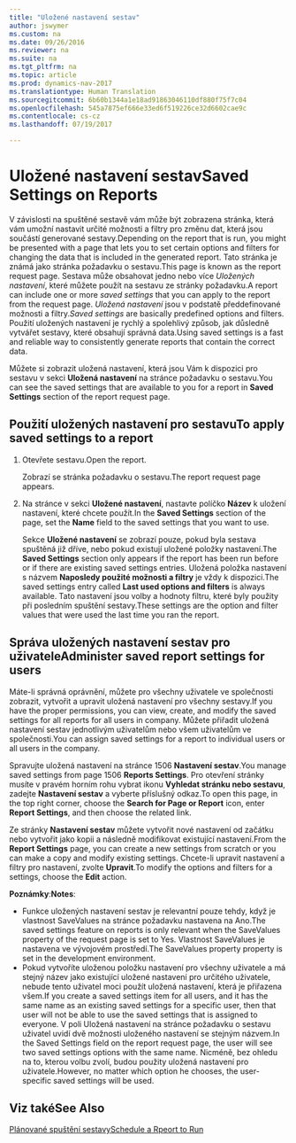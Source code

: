```yaml
---
title: "Uložené nastavení sestav"
author: jswymer
ms.custom: na
ms.date: 09/26/2016
ms.reviewer: na
ms.suite: na
ms.tgt_pltfrm: na
ms.topic: article
ms.prod: dynamics-nav-2017
ms.translationtype: Human Translation
ms.sourcegitcommit: 6b60b1344a1e18ad91863046110df880f75f7c04
ms.openlocfilehash: 545a7875ef666e33ed6f519226ce32d6602cae9c
ms.contentlocale: cs-cz
ms.lasthandoff: 07/19/2017

---
```

# <a name="saved-settings-on-reports"></a><span data-ttu-id="74325-102">Uložené nastavení sestav</span><span class="sxs-lookup"><span data-stu-id="74325-102">Saved Settings on Reports</span></span>
<span data-ttu-id="74325-103">V závislosti na spuštěné sestavě vám může být zobrazena stránka, která vám umožní nastavit určité možnosti a filtry pro změnu dat, která jsou součástí generované sestavy.</span><span class="sxs-lookup"><span data-stu-id="74325-103">Depending on the report that is run, you might be presented with a page that lets you to set certain options and filters for changing the data that is included in the generated report.</span></span> <span data-ttu-id="74325-104">Tato stránka je známá jako stránka požadavku o sestavu.</span><span class="sxs-lookup"><span data-stu-id="74325-104">This page is known as the report request page.</span></span> <span data-ttu-id="74325-105">Sestava může obsahovat jedno nebo více *Uložených nastavení*, které můžete použít na sestavu ze stránky požadavku.</span><span class="sxs-lookup"><span data-stu-id="74325-105">A report can include one or more *saved settings* that you can apply to the report from the request page.</span></span> <span data-ttu-id="74325-106">*Uložená nastavení* jsou  v podstatě předdefinované možnosti a filtry.</span><span class="sxs-lookup"><span data-stu-id="74325-106">*Saved settings* are basically predefined options and filters.</span></span> <span data-ttu-id="74325-107">Použití uložených nastavení je rychlý a spolehlivý způsob, jak důsledně vytvářet sestavy, které obsahují správná data.</span><span class="sxs-lookup"><span data-stu-id="74325-107">Using saved settings is a fast and reliable way to consistently generate reports that contain the correct data.</span></span>

<span data-ttu-id="74325-108">Můžete si zobrazit uložená nastavení, která jsou Vám k dispozici pro sestavu v sekci **Uložená nastavení** na stránce požadavku o sestavu.</span><span class="sxs-lookup"><span data-stu-id="74325-108">You can see the saved settings that are available to you for a report in **Saved Settings** section of the report request page.</span></span>

## <a name="to-apply-saved-settings-to-a-report"></a><span data-ttu-id="74325-109">Použití uložených nastavení pro sestavu</span><span class="sxs-lookup"><span data-stu-id="74325-109">To apply saved settings to a report</span></span>
1.  <span data-ttu-id="74325-110">Otevřete sestavu.</span><span class="sxs-lookup"><span data-stu-id="74325-110">Open the report.</span></span>

    <span data-ttu-id="74325-111">Zobrazí se stránka požadavku o sestavu.</span><span class="sxs-lookup"><span data-stu-id="74325-111">The report request page appears.</span></span>    
2.  <span data-ttu-id="74325-112">Na stránce v sekci **Uložené nastavení**, nastavte políčko **Název** k uložení nastavení, které chcete použít.</span><span class="sxs-lookup"><span data-stu-id="74325-112">In the **Saved Settings** section of the page, set the **Name** field  to the saved settings that you want to use.</span></span>

    <span data-ttu-id="74325-113">Sekce **Uložené nastavení** se zobrazí pouze, pokud byla sestava spuštěná již dříve, nebo pokud existují uložené položky nastavení.</span><span class="sxs-lookup"><span data-stu-id="74325-113">The **Saved Settings** section only appears if the report has been run before or if there are existing saved settings entries.</span></span> <span data-ttu-id="74325-114">Uložená položka nastavení s názvem **Naposledy použité možnosti a filtry** je vždy k dispozici.</span><span class="sxs-lookup"><span data-stu-id="74325-114">The saved settings entry called **Last used options and filters** is always available.</span></span> <span data-ttu-id="74325-115">Tato nastavení jsou volby a hodnoty filtru, které byly použity při posledním spuštění sestavy.</span><span class="sxs-lookup"><span data-stu-id="74325-115">These settings are the option and filter values that were used the last time you ran the report.</span></span>

## <a name="administer-saved-report-settings-for-users"></a><span data-ttu-id="74325-116">Správa uložených nastavení sestav pro uživatele</span><span class="sxs-lookup"><span data-stu-id="74325-116">Administer saved report settings for users</span></span>
<span data-ttu-id="74325-117">Máte-li správná oprávnění, můžete pro všechny uživatele ve společnosti zobrazit, vytvořit a upravit uložená nastavení pro všechny sestavy.</span><span class="sxs-lookup"><span data-stu-id="74325-117">If you have the proper permissions, you can view, create, and modify the saved settings for all reports for all users in company.</span></span> <span data-ttu-id="74325-118">Můžete přiřadit uložená nastavení sestav jednotlivým uživatelům nebo všem uživatelům ve společnosti.</span><span class="sxs-lookup"><span data-stu-id="74325-118">You can assign saved settings for a report to individual users or all users in the company.</span></span>

<span data-ttu-id="74325-119">Spravujte uložená nastavení na stránce 1506 **Nastavení sestav**.</span><span class="sxs-lookup"><span data-stu-id="74325-119">You manage saved settings from page 1506 **Reports Settings**.</span></span> <span data-ttu-id="74325-120">Pro otevření stránky musíte v pravém horním rohu vybrat ikonu **Vyhledat stránku nebo sestavu**, zadejte **Nastavení sestav** a vyberte příslušný odkaz.</span><span class="sxs-lookup"><span data-stu-id="74325-120">To open this page, in the top right corner, choose the **Search for Page or Report** icon, enter **Report Settings**, and then choose the related link.</span></span> 

<span data-ttu-id="74325-121">Ze stránky **Nastavení sestav** můžete vytvořit nové nastavení od začátku nebo vytvořit jako kopii a následně modifikovat existující nastavení.</span><span class="sxs-lookup"><span data-stu-id="74325-121">From the **Report Settings** page, you can create a new settings from scratch or you can make a copy and modify existing settings.</span></span> <span data-ttu-id="74325-122">Chcete-li upravit nastavení a filtry pro nastavení, zvolte **Upravit**.</span><span class="sxs-lookup"><span data-stu-id="74325-122">To modify the options and filters for a settings, choose the **Edit** action.</span></span>

<span data-ttu-id="74325-123">**Poznámky**:</span><span class="sxs-lookup"><span data-stu-id="74325-123">**Notes**:</span></span>
-    <span data-ttu-id="74325-124">Funkce uložených nastavení sestav je relevantní pouze tehdy, když je vlastnost SaveValues ​​na stránce požadavku nastavena na Ano.</span><span class="sxs-lookup"><span data-stu-id="74325-124">The saved settings feature on reports is only relevant when the SaveValues property of the request page is set to Yes.</span></span> <span data-ttu-id="74325-125">Vlastnost SaveValues ​je nastavena ve vývojovém prostředí.</span><span class="sxs-lookup"><span data-stu-id="74325-125">The SaveValues property property is set in the development environment.</span></span>
-    <span data-ttu-id="74325-126">Pokud vytvoříte uloženou položku nastavení pro všechny uživatele a má stejný název jako existující uložené nastavení pro určitého uživatele, nebude tento uživatel moci použít uložená nastavení, která je přiřazena všem.</span><span class="sxs-lookup"><span data-stu-id="74325-126">If you create a saved settings item for all users, and it has the same name as an existing saved settings for a specific user, then that user will not be able to use the saved settings that is assigned to everyone.</span></span>  <span data-ttu-id="74325-127">V poli Uložená nastavení na stránce požadavku o sestavu uživatel uvidí dvě možnosti uloženého nastavení se stejným názvem.</span><span class="sxs-lookup"><span data-stu-id="74325-127">In the Saved Settings field on the report request page, the user will see two saved settings options with the same name.</span></span> <span data-ttu-id="74325-128">Nicméně, bez ohledu na to, kterou volbu zvolí, budou použity uložená nastavení pro uživatele.</span><span class="sxs-lookup"><span data-stu-id="74325-128">However, no matter which option he chooses, the user-specific saved settings will be used.</span></span>

## <a name="see-also"></a><span data-ttu-id="74325-129">Viz také</span><span class="sxs-lookup"><span data-stu-id="74325-129">See Also</span></span>
[<span data-ttu-id="74325-130">Plánované spuštění sestavy</span><span class="sxs-lookup"><span data-stu-id="74325-130">Schedule a Rpeort to Run</span></span>](ui-schedule-report.md)

